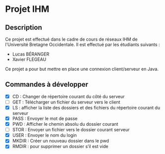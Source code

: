 # Projet IHM

## Description

Ce projet est effectué dans le cadre de cours de réseaux IHM de l'Université Bretagne Occidentale. Il est effectué par les étudiants suivants :
- Lucas BÉRANGER
- Xavier FLEGEAU

Ce projet a pour but mettre en place une connexion client/serveur en Java.

## Commandes à développer

- [x] CD : Changer de répertoire courant du côté du serveur
- [ ] GET : Télécharger un fichier du serveur vers le client 
- [x] LS : afficher la liste des dossiers et des fichiers du répertoire courant du serveur
- [x] PASS : Envoyer le mot de passe
- [x] PWD : Afficher le chemin absolu du dossier courant
- [ ] STOR : Envoyer un fichier vers le dossier courant serveur
- [x] USER : Envoyer le nom du login
- [x] MKDIR : Créer un nouveau dossier dans le pwd
- [x] RMDIR : pour supprimer un dossier s’il est vide
